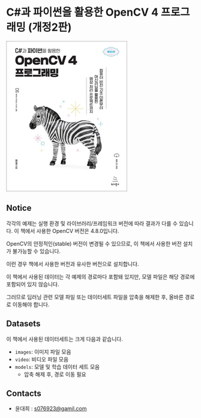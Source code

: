 # C#과 파이썬을 활용한 OpenCV 4 프로그래밍 (개정2판)

![opencv4-rev2.jpg](opencv4-rev2.jpg)

## Notice

각각의 예제는 실행 환경 및 라이브러리/프레임워크 버전에 따라 결과가 다를 수 있습니다. 이 책에서 사용한 OpenCV 버전은 4.8.0입니다.

OpenCV의 안정적인(stable) 버전이 변경될 수 있으므로, 이 책에서 사용한 버전 설치가 불가능할 수 있습니다.

이런 경우 책에서 사용한 버전과 유사한 버전으로 설치합니다.

이 책에서 사용된 데이터는 각 예제의 경로마다 포함돼 있지만, 모델 파일은 해당 경로에 포함되어 있지 않습니다.

그러므로 딥러닝 관련 모델 파일 또는 데이터세트 파일을 압축을 해제한 후, 올바른 경로로 이동해야 합니다.

## Datasets

이 책에서 사용된 데이터세트는 크게 다음과 같습니다.

- `images`: 이미지 파일 모음
- `video`: 비디오 파일 모음
- `models`: 모델 및 학습 데이터 세트 모음
  - 압축 해제 후, 경로 이동 필요

## Contacts

- 윤대희 : s076923@gamil.com